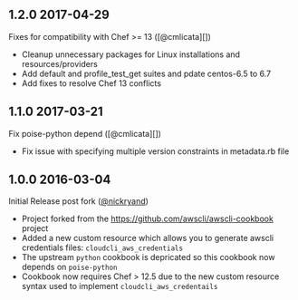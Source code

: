
## 1.2.0 2017-04-29
Fixes for compatibility with Chef >= 13 ([@cmlicata][])
 * Cleanup unnecessary packages for Linux installations and resources/providers
 * Add default and profile_test_get suites and pdate centos-6.5 to 6.7
 * Add fixes to resolve Chef 13 conflicts
 
 [@jeremyfryer]: https://github.com/jeremyfryer
 [@potato20]: https://github.com/potato20
 [@alkalin3]: https://github.com/alkalin3
 
## 1.1.0 2017-03-21
Fix poise-python depend ([@cmlicata][])

 * Fix issue with specifying multiple version constraints in metadata.rb file
 
 [@biinari]: https://github.com/biinari

## 1.0.0 2016-03-04
Initial Release post fork ([@nickryand][])

* Project forked from the https://github.com/awscli/awscli-cookbook project
* Added a new custom resource which allows you to generate awscli credentials files: `cloudcli_aws_credentials`
* The upstream `python` cookbook is depricated so this cookbook now depends on `poise-python`
* Cookbook now requires Chef > 12.5 due to the new custom resource syntax used to implement `cloudcli_aws_credentails`

[@nickryand]: https://github.com/nickryand
